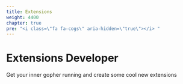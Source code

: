 ```yaml
---
title: Extensions
weight: 4400
chapter: true
pre: "<i class=\"fa fa-cogs\" aria-hidden=\"true\"></i> "
---
```


# Extensions Developer

Get your inner gopher running and create some cool new extensions